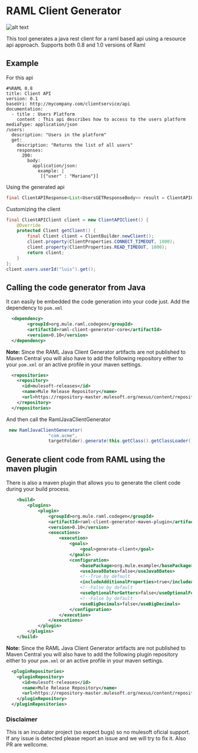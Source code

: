 # RAML Client Generator

![alt text](https://travis-ci.org/mulesoft-labs/raml-java-client-generator.svg?branch=master "Logo Title Text 1")
  
This tool generates a java rest client for a raml based api using a resource api approach. 
Supports both 0.8 and 1.0 versions of Raml

## Example

For this api

```raml
#%RAML 0.8
title: Client API
version: 0.1
baseUri: http://mycompany.com/clientservice/api
documentation:
  - title : Users Platform
    content : This api describes how to access to the users platform
mediaType: application/json
/users:
  description: "Users in the platform"
  get:
    description: "Returns the list of all users"
    responses:
      200:
        body:
          application/json:
            example: |
             [{"user" : "Mariano"}]
```

Using the generated api 

```java
final ClientAPIResponse<List<UsersGETResponseBody>> result = ClientAPIClient.create().users.get();
```

Customizing the client 

```java
final ClientAPIClient client = new ClientAPIClient() {
    @Override
    protected Client getClient() {
        final Client client = ClientBuilder.newClient();
        client.property(ClientProperties.CONNECT_TIMEOUT, 1000);
        client.property(ClientProperties.READ_TIMEOUT, 1000);
        return client;
    }
};
client.users.userId("luis").get();
```

## Calling the code generator from Java

It can easily be embedded the code generation into your code just.
Add the dependency to `pom.xml`

```xml
  <dependency>
        <groupId>org.mule.raml.codegen</groupId>
        <artifactId>raml-client-generator-core</artifactId>
        <version>0.10</version>
  </dependency>
```

**Note:** Since the RAML Java Client Generator artifacts are not published to Maven Central you will also have to add the following repository either to your `pom.xml` or an active profile in your maven settings.

```xml
  <repositories>
    <repository>
      <id>mulesoft-releases</id>
      <name>Mule Release Repository</name>
      <url>https://repository-master.mulesoft.org/nexus/content/repositories/releases</url>
    </repository>
  </repositories>
```

And then call the RamlJavaClientGenerator

```java
 new RamlJavaClientGenerator(
                "com.acme",
                targetFolder).generate(this.getClass().getClassLoader().getResource("simple/basic.raml"));
```

## Generate client code from RAML using the maven plugin

There is also a maven plugin that allows you to generate the client code during your build process.


```xml
    <build>
        <plugins>
            <plugin>
                <groupId>org.mule.raml.codegen</groupId>
                <artifactId>raml-client-generator-maven-plugin</artifactId>
                <version>0.10</version>
                <executions>
                    <execution>
                        <goals>
                            <goal>generate-client</goal>
                        </goals>
                        <configuration>
                            <basePackage>org.mule.example</basePackage>
                            <useJava8Dates>false</useJava8Dates>                            
                            <!--True by default                            -->
                            <includeAdditionalProperties>true</includeAdditionalProperties>
                            <!--False by default                            -->
                            <useOptionalForGetters>false</useOptionalForGetters>
                            <!--False by default                            -->
                            <useBigDecimals>false</useBigDecimals>
                        </configuration>
                    </execution>
                </executions>
            </plugin>
        </plugins>
    </build>
```

**Note:** Since the RAML Java Client Generator artifacts are not published to Maven Central you will also have to add the following plugin repository either to your `pom.xml` or an active profile in your maven settings.

```xml
  <pluginRepositories>
    <pluginRepository>
      <id>mulesoft-releases</id>
      <name>Mule Release Repository</name>
      <url>https://repository-master.mulesoft.org/nexus/content/repositories/releases</url>
    </pluginRepository>
  </pluginRepositories>
```

### Disclaimer

This is an incubator project (so expect bugs) so no mulesoft oficial support. If any issue is detected please report an issue and we will try to fix it. Also PR are wellcome. 
